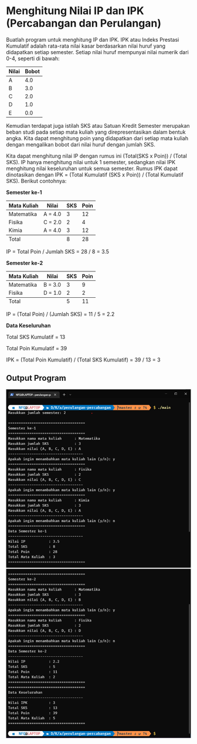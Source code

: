 # Menghitung Nilai IP dan IPK (Percabangan dan Perulangan)

Buatlah program untuk menghitung IP dan IPK. IPK atau Indeks Prestasi Kumulatif adalah rata-rata nilai kasar berdasarkan nilai huruf yang didapatkan setiap semester. Setiap nilai huruf mempunyai nilai numerik dari 0-4, seperti di bawah:

| Nilai | Bobot |
|-------|-------|
| A     | 4.0   |
| B     | 3.0   |
| C     | 2.0   |
| D     | 1.0   |
| E     | 0.0   |

Kemudian terdapat juga istilah SKS atau Satuan Kredit Semester merupakan beban studi pada setiap mata kuliah yang direpresentasikan dalam bentuk angka. Kita dapat menghitung poin yang didapatkan dari setiap mata kuliah dengan mengalikan bobot dari nilai huruf dengan jumlah SKS.

Kita dapat menghitung nilai IP dengan rumus ini (Total(SKS x Poin)) / (Total SKS). IP hanya menghitung nilai untuk 1 semester, sedangkan nilai IPK menghitung nilai keseluruhan untuk semua semester. Rumus IPK dapat dinotasikan dengan IPK = (Total Kumulatif (SKS x Poin)) / (Total Kumulatif SKS). Berikut contohnya:

**Semester ke-1**

<table>
  <thead>
    <tr>
      <th>Mata Kuliah</th>
      <th>Nilai</th>
      <th>SKS</th>
      <th>Poin</th>
    </tr>
  </thead>
  <tbody>
    <tr>
      <td>Matematika</td>
      <td>A = 4.0</td>
      <td>3</td>
      <td>12</td>
    </tr>
    <tr>
      <td>Fisika</td>
      <td>C = 2.0</td>
      <td>2</td>
      <td>4</td>
    </tr>
    <tr>
      <td>Kimia</td>
      <td>A = 4.0</td>
      <td>3</td>
      <td>12</td>
    </tr>
  </tbody>
  <tfoot>
    <tr>
      <td colspan="2">Total</td>
      <td>8</td>
      <td>28</td>
    </tr>
  </tfoot>
</table>

IP = Total Poin / Jumlah SKS = 28 / 8 = 3.5

**Semester ke-2**

<table>
  <thead>
    <tr>
      <th>Mata Kuliah</th>
      <th>Nilai</th>
      <th>SKS</th>
      <th>Poin</th>
    </tr>
  </thead>
  <tbody>
    <tr>
      <td>Matematika</td>
      <td>B = 3.0</td>
      <td>3</td>
      <td>9</td>
    </tr>
    <tr>
      <td>Fisika</td>
      <td>D = 1.0</td>
      <td>2</td>
      <td>2</td>
    </tr>
  </tbody>
  <tfoot>
    <tr>
      <td colspan="2">Total</td>
      <td>5</td>
      <td>11</td>
    </tr>
  </tfoot>
</table>

IP = (Total Poin) / (Jumlah SKS) = 11 / 5 = 2.2

**Data Keseluruhan**

Total SKS Kumulatif = 13

Total Poin Kumulatif = 39

IPK = (Total Poin Kumulatif) / (Total SKS Kumulatif) = 39 / 13 = 3

## Output Program

![Program](https://raw.githubusercontent.com/blueupcode/alpro_5/master/perulangan-percabangan/output_1.png)
![Program](https://raw.githubusercontent.com/blueupcode/alpro_5/master/perulangan-percabangan/output_2.png)
